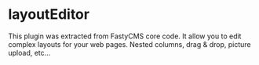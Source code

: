# layoutEditor

This plugin was extracted from FastyCMS core code. It allow you to edit complex
layouts for your web pages. Nested columns, drag & drop, picture upload, etc...